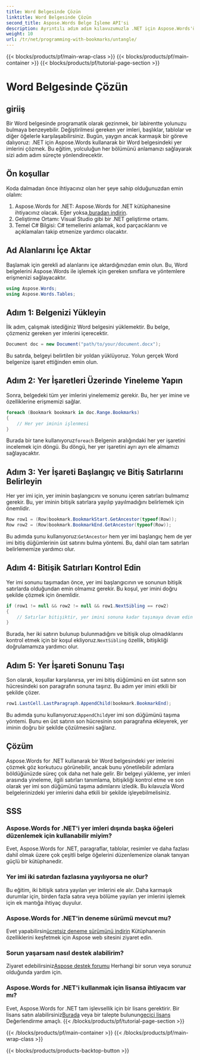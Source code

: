 ```yaml
---
title: Word Belgesinde Çözün
linktitle: Word Belgesinde Çözün
second_title: Aspose.Words Belge İşleme API'si
description: Ayrıntılı adım adım kılavuzumuzla .NET için Aspose.Words'ü kullanarak Word belgelerindeki yer imlerini çözmede ustalaşın. .NET geliştiricileri için mükemmel.
weight: 10
url: /tr/net/programming-with-bookmarks/untangle/
---
```


{{< blocks/products/pf/main-wrap-class >}}
{{< blocks/products/pf/main-container >}}
{{< blocks/products/pf/tutorial-page-section >}}

# Word Belgesinde Çözün

## giriiş

Bir Word belgesinde programatik olarak gezinmek, bir labirentte yolunuzu bulmaya benzeyebilir. Değiştirilmesi gereken yer imleri, başlıklar, tablolar ve diğer öğelerle karşılaşabilirsiniz. Bugün, yaygın ancak karmaşık bir göreve dalıyoruz: .NET için Aspose.Words kullanarak bir Word belgesindeki yer imlerini çözmek. Bu eğitim, yolculuğun her bölümünü anlamanızı sağlayarak sizi adım adım süreçte yönlendirecektir.

## Ön koşullar

Koda dalmadan önce ihtiyacınız olan her şeye sahip olduğunuzdan emin olalım:

1.  Aspose.Words for .NET: Aspose.Words for .NET kütüphanesine ihtiyacınız olacak. Eğer yoksa,[buradan indirin](https://releases.aspose.com/words/net/).
2. Geliştirme Ortamı: Visual Studio gibi bir .NET geliştirme ortamı.
3. Temel C# Bilgisi: C# temellerini anlamak, kod parçacıklarını ve açıklamaları takip etmenize yardımcı olacaktır.

## Ad Alanlarını İçe Aktar

Başlamak için gerekli ad alanlarını içe aktardığınızdan emin olun. Bu, Word belgelerini Aspose.Words ile işlemek için gereken sınıflara ve yöntemlere erişmenizi sağlayacaktır.

```csharp
using Aspose.Words;
using Aspose.Words.Tables;
```

## Adım 1: Belgenizi Yükleyin

İlk adım, çalışmak istediğiniz Word belgesini yüklemektir. Bu belge, çözmeniz gereken yer imlerini içerecektir.

```csharp
Document doc = new Document("path/to/your/document.docx");
```

Bu satırda, belgeyi belirtilen bir yoldan yüklüyoruz. Yolun gerçek Word belgenize işaret ettiğinden emin olun.

## Adım 2: Yer İşaretleri Üzerinde Yineleme Yapın

Sonra, belgedeki tüm yer imlerini yinelememiz gerekir. Bu, her yer imine ve özelliklerine erişmemizi sağlar.

```csharp
foreach (Bookmark bookmark in doc.Range.Bookmarks)
{
    // Her yer iminin işlenmesi
}
```

 Burada bir tane kullanıyoruz`foreach` Belgenin aralığındaki her yer işaretini incelemek için döngü. Bu döngü, her yer işaretini ayrı ayrı ele almamızı sağlayacaktır.

## Adım 3: Yer İşareti Başlangıç ve Bitiş Satırlarını Belirleyin

Her yer imi için, yer iminin başlangıcını ve sonunu içeren satırları bulmamız gerekir. Bu, yer iminin bitişik satırlara yayılıp yayılmadığını belirlemek için önemlidir.

```csharp
Row row1 = (Row)bookmark.BookmarkStart.GetAncestor(typeof(Row));
Row row2 = (Row)bookmark.BookmarkEnd.GetAncestor(typeof(Row));
```

 Bu adımda şunu kullanıyoruz:`GetAncestor` hem yer imi başlangıç hem de yer imi bitiş düğümlerinin üst satırını bulma yöntemi. Bu, dahil olan tam satırları belirlememize yardımcı olur.

## Adım 4: Bitişik Satırları Kontrol Edin

Yer imi sonunu taşımadan önce, yer imi başlangıcının ve sonunun bitişik satırlarda olduğundan emin olmamız gerekir. Bu koşul, yer imini doğru şekilde çözmek için önemlidir.

```csharp
if (row1 != null && row2 != null && row1.NextSibling == row2)
{
    // Satırlar bitişiktir, yer imini sonuna kadar taşımaya devam edin
}
```

 Burada, her iki satırın bulunup bulunmadığını ve bitişik olup olmadıklarını kontrol etmek için bir koşul ekliyoruz.`NextSibling` özellik, bitişikliği doğrulamamıza yardımcı olur.

## Adım 5: Yer İşareti Sonunu Taşı

Son olarak, koşullar karşılanırsa, yer imi bitiş düğümünü en üst satırın son hücresindeki son paragrafın sonuna taşırız. Bu adım yer imini etkili bir şekilde çözer.

```csharp
row1.LastCell.LastParagraph.AppendChild(bookmark.BookmarkEnd);
```

 Bu adımda şunu kullanıyoruz:`AppendChild`yer imi son düğümünü taşıma yöntemi. Bunu en üst satırın son hücresinin son paragrafına ekleyerek, yer iminin doğru bir şekilde çözülmesini sağlarız.

## Çözüm

Aspose.Words for .NET kullanarak bir Word belgesindeki yer imlerini çözmek göz korkutucu görünebilir, ancak bunu yönetilebilir adımlara böldüğünüzde süreç çok daha net hale gelir. Bir belgeyi yükleme, yer imleri arasında yineleme, ilgili satırları tanımlama, bitişikliği kontrol etme ve son olarak yer imi son düğümünü taşıma adımlarını izledik. Bu kılavuzla Word belgelerinizdeki yer imlerini daha etkili bir şekilde işleyebilmelisiniz.

## SSS

### Aspose.Words for .NET'i yer imleri dışında başka öğeleri düzenlemek için kullanabilir miyim?

Evet, Aspose.Words for .NET, paragraflar, tablolar, resimler ve daha fazlası dahil olmak üzere çok çeşitli belge öğelerini düzenlemenize olanak tanıyan güçlü bir kütüphanedir.

### Yer imi iki satırdan fazlasına yayılıyorsa ne olur?

Bu eğitim, iki bitişik satıra yayılan yer imlerini ele alır. Daha karmaşık durumlar için, birden fazla satıra veya bölüme yayılan yer imlerini işlemek için ek mantığa ihtiyaç duyulur.

### Aspose.Words for .NET'in deneme sürümü mevcut mu?

 Evet yapabilirsin[ücretsiz deneme sürümünü indirin](https://releases.aspose.com/) Kütüphanenin özelliklerini keşfetmek için Aspose web sitesini ziyaret edin.

### Sorun yaşarsam nasıl destek alabilirim?

 Ziyaret edebilirsiniz[Aspose destek forumu](https://forum.aspose.com/c/words/8) Herhangi bir sorun veya sorunuz olduğunda yardım için.

### Aspose.Words for .NET'i kullanmak için lisansa ihtiyacım var mı?

 Evet, Aspose.Words for .NET tam işlevsellik için bir lisans gerektirir. Bir lisans satın alabilirsiniz[Burada](https://purchase.aspose.com/buy) veya bir talepte bulunun[geçici lisans](https://purchase.aspose.com/temporary-license) Değerlendirme amaçlı.
{{< /blocks/products/pf/tutorial-page-section >}}

{{< /blocks/products/pf/main-container >}}
{{< /blocks/products/pf/main-wrap-class >}}

{{< blocks/products/products-backtop-button >}}
